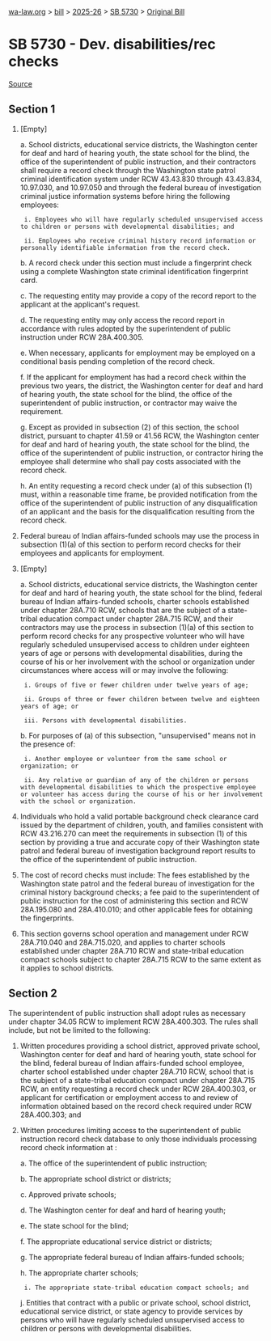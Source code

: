 [wa-law.org](/) > [bill](/bill/) > [2025-26](/bill/2025-26/) > [SB 5730](/bill/2025-26/sb/5730/) > [Original Bill](/bill/2025-26/sb/5730/1/)

# SB 5730 - Dev. disabilities/rec checks

[Source](http://lawfilesext.leg.wa.gov/biennium/2025-26/Pdf/Bills/Senate%20Bills/5730.pdf)

## Section 1
1. [Empty]

    a. School districts, educational service districts, the Washington center for deaf and hard of hearing youth, the state school for the blind, the office of the superintendent of public instruction, and their contractors shall require a record check through the Washington state patrol criminal identification system under RCW 43.43.830 through 43.43.834, 10.97.030, and 10.97.050 and through the federal bureau of investigation criminal justice information systems before hiring the following employees:

        i. Employees who will have regularly scheduled unsupervised access to children or persons with developmental disabilities; and

        ii. Employees who receive criminal history record information or personally identifiable information from the record check.

    b. A record check under this section must include a fingerprint check using a complete Washington state criminal identification fingerprint card.

    c. The requesting entity may provide a copy of the record report to the applicant at the applicant's request.

    d. The requesting entity may only access the record report in accordance with rules adopted by the superintendent of public instruction under RCW 28A.400.305.

    e. When necessary, applicants for employment may be employed on a conditional basis pending completion of the record check.

    f. If the applicant for employment has had a record check within the previous two years, the district, the Washington center for deaf and hard of hearing youth, the state school for the blind, the office of the superintendent of public instruction, or contractor may waive the requirement.

    g. Except as provided in subsection (2) of this section, the school district, pursuant to chapter 41.59 or 41.56 RCW, the Washington center for deaf and hard of hearing youth, the state school for the blind, the office of the superintendent of public instruction, or contractor hiring the employee shall determine who shall pay costs associated with the record check.

    h. An entity requesting a record check under (a) of this subsection (1) must, within a reasonable time frame, be provided notification from the office of the superintendent of public instruction of any disqualification of an applicant and the basis for the disqualification resulting from the record check.

2. Federal bureau of Indian affairs-funded schools may use the process in subsection (1)(a) of this section to perform record checks for their employees and applicants for employment.

3. [Empty]

    a. School districts, educational service districts, the Washington center for deaf and hard of hearing youth, the state school for the blind, federal bureau of Indian affairs-funded schools, charter schools established under chapter 28A.710 RCW, schools that are the subject of a state-tribal education compact under chapter 28A.715 RCW, and their contractors may use the process in subsection (1)(a) of this section to perform record checks for any prospective volunteer who will have regularly scheduled unsupervised access to children under eighteen years of age or persons with developmental disabilities, during the course of his or her involvement with the school or organization under circumstances where access will or may involve the following:

        i. Groups of five or fewer children under twelve years of age;

        ii. Groups of three or fewer children between twelve and eighteen years of age; or

        iii. Persons with developmental disabilities.

    b. For purposes of (a) of this subsection, "unsupervised" means not in the presence of:

        i. Another employee or volunteer from the same school or organization; or

        ii. Any relative or guardian of any of the children or persons with developmental disabilities to which the prospective employee or volunteer has access during the course of his or her involvement with the school or organization.

4. Individuals who hold a valid portable background check clearance card issued by the department of children, youth, and families consistent with RCW 43.216.270 can meet the requirements in subsection (1) of this section by providing a true and accurate copy of their Washington state patrol and federal bureau of investigation background report results to the office of the superintendent of public instruction.

5. The cost of record checks must include: The fees established by the Washington state patrol and the federal bureau of investigation for the criminal history background checks; a fee paid to the superintendent of public instruction for the cost of administering this section and RCW 28A.195.080 and 28A.410.010; and other applicable fees for obtaining the fingerprints.

6. This section governs school operation and management under RCW 28A.710.040 and 28A.715.020, and applies to charter schools established under chapter 28A.710 RCW and state-tribal education compact schools subject to chapter 28A.715 RCW to the same extent as it applies to school districts.

## Section 2
The superintendent of public instruction shall adopt rules as necessary under chapter 34.05 RCW to implement RCW 28A.400.303. The rules shall include, but not be limited to the following:

1. Written procedures providing a school district, approved private school, Washington center for deaf and hard of hearing youth, state school for the blind, federal bureau of Indian affairs-funded school employee, charter school established under chapter 28A.710 RCW, school that is the subject of a state-tribal education compact under chapter 28A.715 RCW, an entity requesting a record check under RCW 28A.400.303, or applicant for certification or employment access to and review of information obtained based on the record check required under RCW 28A.400.303; and

2. Written procedures limiting access to the superintendent of public instruction record check database to only those individuals processing record check information at :

    a. The office of the superintendent of public instruction;

    b. The appropriate school district or districts;

    c. Approved private schools;

    d. The Washington center for deaf and hard of hearing youth;

    e. The state school for the blind;

    f. The appropriate educational service district or districts;

    g. The appropriate federal bureau of Indian affairs-funded schools;

    h. The appropriate charter schools;

        i. The appropriate state-tribal education compact schools; and

    j. Entities that contract with a public or private school, school district, educational service district, or state agency to provide services by persons who will have regularly scheduled unsupervised access to children or persons with developmental disabilities.
